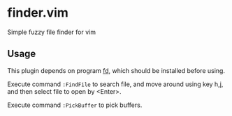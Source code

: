 # finder.vim
Simple fuzzy file finder for vim
## Usage
This plugin depends on program [fd](https://github.com/sharkdp/fd), which should be installed before using.  

Execute command `:FindFile` to search file, and move around using key h,j, and then select file to open by \<Enter>.  

Execute command `:PickBuffer` to pick buffers.
